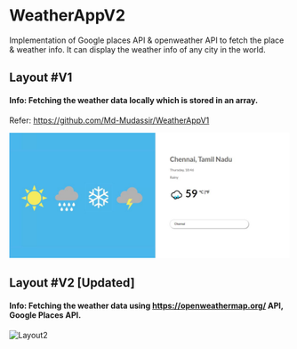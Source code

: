# WeatherAppV2

Implementation of Google places API & openweather API to fetch the place & weather info. It can display the weather info of any city in the world.

## Layout #V1
#### Info: Fetching the weather data locally which is stored in an array. 
Refer: https://github.com/Md-Mudassir/WeatherAppV1

![Layout](https://github.com/Md-Mudassir/WeatherAppV1/blob/master/css/wv1.JPG)

## Layout #V2 [Updated]
#### Info: Fetching the weather data using https://openweathermap.org/ API, Google Places API.

![Layout2](https://github.com/Md-Mudassir/WeatherAppV2.5/blob/master/css/Captusssre.JPG)

